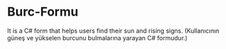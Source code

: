 # Burc-Formu
It is a C# form that helps users find their sun and rising signs. (Kullanıcının güneş ve yükselen burcunu bulmalarına yarayan C# formudur.)

